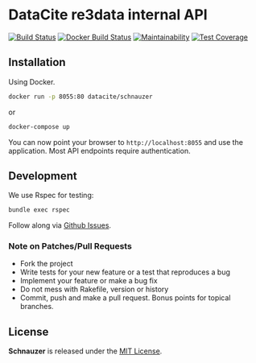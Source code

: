 # DataCite re3data internal API

[![Build Status](https://travis-ci.org/datacite/schnauzer.svg?branch=master)](https://travis-ci.org/datacite/schnauzer) [![Docker Build Status](https://img.shields.io/docker/build/datacite/schnauzer.svg)](https://hub.docker.com/r/datacite/schnauzer/) [![Maintainability](https://api.codeclimate.com/v1/badges/4032e94f759b56d71885/maintainability)](https://codeclimate.com/github/datacite/schnauzer/maintainability) [![Test Coverage](https://api.codeclimate.com/v1/badges/4032e94f759b56d71885/test_coverage)](https://codeclimate.com/github/datacite/schnauzer/test_coverage)

## Installation


Using Docker.

```bash
docker run -p 8055:80 datacite/schnauzer
```

or

```bash
docker-compose up
```

You can now point your browser to `http://localhost:8055` and use the application. Most API endpoints require authentication.

## Development

We use Rspec for testing:

```bash
bundle exec rspec
```

Follow along via [Github Issues](https://github.com/datacite/schnauzer/issues).

### Note on Patches/Pull Requests

* Fork the project
* Write tests for your new feature or a test that reproduces a bug
* Implement your feature or make a bug fix
* Do not mess with Rakefile, version or history
* Commit, push and make a pull request. Bonus points for topical branches.

## License

**Schnauzer** is released under the [MIT License](https://github.com/datacite/schnauzer/blob/master/LICENSE).

